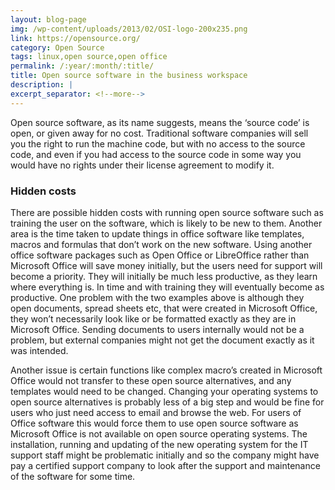 ```yaml
---
layout: blog-page
img: /wp-content/uploads/2013/02/OSI-logo-200x235.png
link: https://opensource.org/
category: Open Source
tags: linux,open source,open office
permalink: /:year/:month/:title/
title: Open source software in the business workspace
description: |
excerpt_separator: <!--more-->
---
```


Open source software, as its name suggests, means the ‘source code’ is open, or given away for no cost. Traditional software companies will sell you the right to run the machine code, but with no access to the source code, and even if you had access to the source code in some way you would have no rights under their license agreement to modify it.<!--more-->

### Hidden costs

There are possible hidden costs with running open source software such as training the user on the software, which is likely to be new to them. Another area is the time taken to update things in office software like templates, macros and formulas that don’t work on the new software. Using another office software packages such as Open Office or LibreOffice rather than Microsoft Office will save money initially, but the users need for support will become a priority. They will initially be much less productive, as they learn where everything is. In time and with training they will eventually become as productive. One problem with the two examples above is although they open documents, spread sheets etc, that were created in Microsoft Office, they won’t necessarily look like or be formatted exactly as they are in Microsoft Office. Sending documents to users internally would not be a problem, but external companies might not get the document exactly as it was intended. 

Another issue is certain functions like complex macro’s created in Microsoft Office would not transfer to these open source alternatives, and any templates would need to be changed. Changing your operating systems to open source alternatives is probably less of a big step and would be fine for users who just need access to email and browse the web. For users of Office software this would force them to use open source software as Microsoft Office is not available on open source operating systems. The installation, running and updating of the new operating system for the IT support staff might be problematic initially and so the company might have pay a certified support company to look after the support and maintenance of the software for some time.
